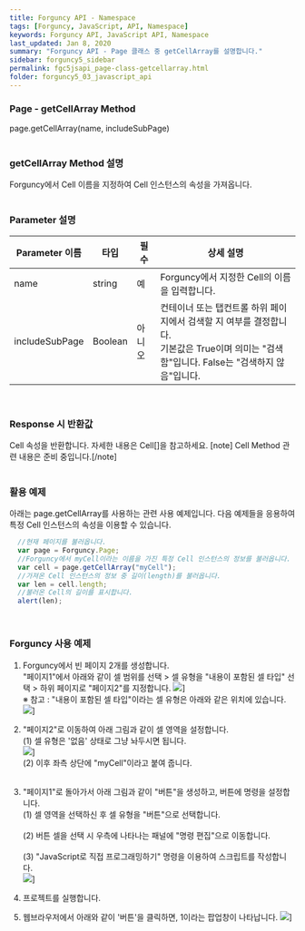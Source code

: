 ```yaml
---
title: Forguncy API - Namespace
tags: [Forguncy, JavaScript, API, Namespace]
keywords: Forguncy API, JavaScript API, Namespace
last_updated: Jan 8, 2020
summary: "Forguncy API - Page 클래스 중 getCellArray를 설명합니다."
sidebar: forguncy5_sidebar
permalink: fgc5jsapi_page-class-getcellarray.html
folder: forguncy5_03_javascript_api
---
```


### Page - getCellArray Method
page.getCellArray(name, includeSubPage)
<br /><br />

### getCellArray Method 설명
Forguncy에서 Cell 이름을 지정하여 Cell 인스턴스의 속성을 가져옵니다.
<br /><br />

### Parameter 설명

| Parameter 이름 | 타입 | 필수 | 상세 설명 |
| --- | --- | --- | --- |
| name | string | 예 | Forguncy에서 지정한 Cell의 이름을 입력합니다. |
| includeSubPage | Boolean | 아니오 | 컨테이너 또는 탭컨트롤 하위 페이지에서 검색할 지 여부를 결정합니다. <br />기본값은 True이며 의미는 "검색함"입니다. False는 "검색하지 않음"입니다. |

<br />

### Response 시 반환값
Cell 속성을 반환합니다. 자세한 내용은 Cell[]을 참고하세요.
[note] Cell Method 관련 내용은 준비 중입니다.[/note]
<br /><br />

### 활용 예제
아래는 page.getCellArray를 사용하는 관련 사용 예제입니다. 다음 예제들을 응용하여 특정 Cell 인스턴스의 속성을 이용할 수 있습니다.
<br />

~~~javascript
  //현재 페이지를 불러옵니다.
  var page = Forguncy.Page;
  //Forguncy에서 myCell이라는 이름을 가진 특정 Cell 인스턴스의 정보를 불러옵니다.
  var cell = page.getCellArray("myCell");
  //가져온 Cell 인스턴스의 정보 중 길이(length)를 불러옵니다.
  var len = cell.length;
  //불러온 Cell의 길이를 표시합니다.
  alert(len);
~~~

<br />

### Forguncy 사용 예제

1. Forguncy에서 빈 페이지 2개를 생성합니다. <br />
    "페이지1"에서 아래와 같이 셀 범위를 선택 > 셀 유형을 "내용이 포함된 셀 타입" 선택 > 하위 페이지로 "페이지2"를 지정합니다.
    ![]({{site.url}}/images/forguncy5/ex-ss_page-getcellarray02.png)]
    <br />
    ※ 참고 : "내용이 포함된 셀 타입"이라는 셀 유형은 아래와 같은 위치에 있습니다.<br />
    ![]({{site.url}}/images/forguncy5/ex-ss_page-getcellarray01.png)]
    <br />
2. "페이지2"로 이동하여 아래 그림과 같이 셀 영역을 설정합니다. <br />
    (1) 셀 유형은 '없음' 상태로 그냥 놔두시면 됩니다.<br />
    ![]({{site.url}}/images/forguncy5/ex-ss_page-getcellarray03.png)]
    <br />
    (2) 이후 좌측 상단에 "myCell"이라고 붙여 줍니다.<br />
    <br />
3. "페이지1"로 돌아가서 아래 그림과 같이 "버튼"을 생성하고, 버튼에 명령을 설정합니다.<br />
    (1) 셀 영역을 선택하신 후 셀 유형을 "버튼"으로 선택합니다.<br />
    <br />
    (2) 버튼 셀을 선택 시 우측에 나타나는 패널에 "명령 편집"으로 이동합니다.<br />
    <br />
    (3) "JavaScript로 직접 프로그래밍하기" 명령을 이용하여 스크립트를 작성합니다.<br />
    ![]({{site.url}}/images/forguncy5/ex-ss_page-getcellarray04.png)]
    <br />
4. 프로젝트를 실행합니다.

5. 웹브라우저에서 아래와 같이 '버튼'을 클릭하면, 1이라는 팝업창이 나타납니다.
    ![]({{site.url}}/images/forguncy5/ex-ss_page-getcellarray05.png)]

<br /><br />